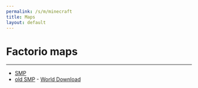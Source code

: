 ```yaml
---
permalink: /s/m/minecraft
title: Maps
layout: default
---
```

# Factorio maps

******

- [SMP](/s/m/m/smp)
- [old SMP](/s/m/m/trida) - [World Download](/dl/trida_smp.7z)
